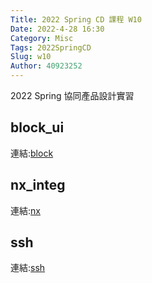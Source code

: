 ```yaml
---
Title: 2022 Spring CD 課程 W10
Date: 2022-4-28 16:30
Category: Misc
Tags: 2022SpringCD
Slug: w10
Author: 40923252
---
```


2022 Spring 協同產品設計實習

<!-- PELICAN_END_SUMMARY -->

block_ui
----

連結:[block]

[block]:https://40923252.github.io/cd2022/content/w10_block_ui.html

nx_integ
----

連結:[nx]

[nx]:https://40923252.github.io/cd2022/content/w10_nx_integ.html

ssh
----

連結:[ssh]

[ssh]:https://40923252.github.io/cd2022/content/w10_ssh.html